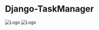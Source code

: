 # Django-TaskManager

![Logo](https://i.ibb.co/0GRBRrd/Google-Chrome.jpg)
![Logo](https://i.ibb.co/MMxz6y4/Google-Chrome2.jpg)
